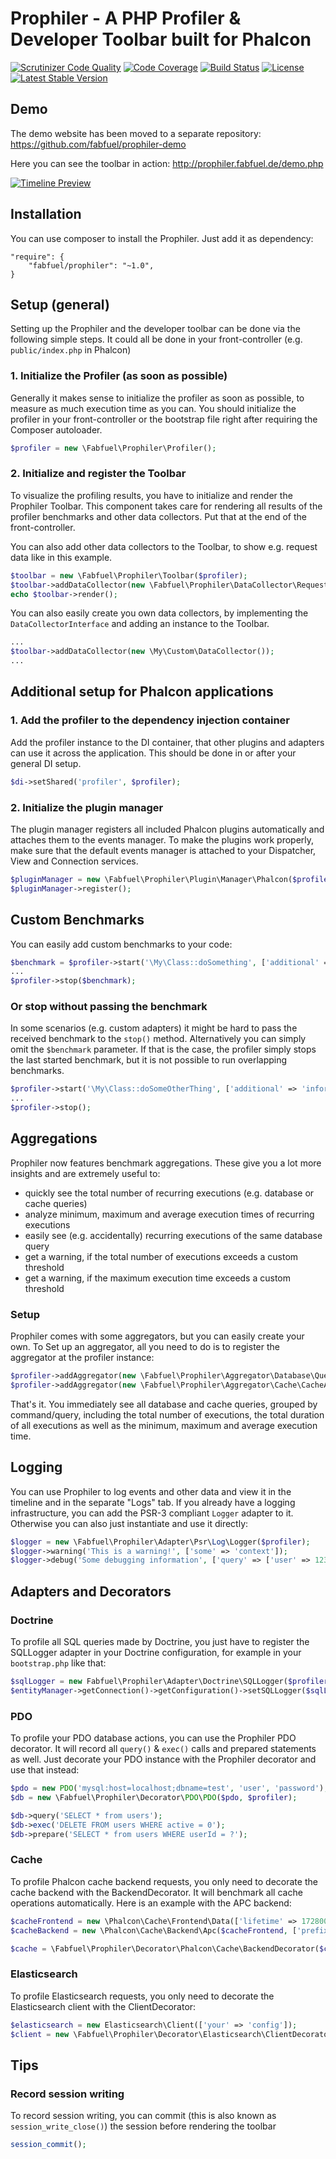 # Prophiler - A PHP Profiler & Developer Toolbar built for Phalcon

[![Scrutinizer Code Quality](https://scrutinizer-ci.com/g/fabfuel/prophiler/badges/quality-score.png?b=develop)](https://scrutinizer-ci.com/g/fabfuel/prophiler/?branch=develop)
[![Code Coverage](https://scrutinizer-ci.com/g/fabfuel/prophiler/badges/coverage.png?b=develop)](https://scrutinizer-ci.com/g/fabfuel/prophiler/?branch=develop)
[![Build Status](https://scrutinizer-ci.com/g/fabfuel/prophiler/badges/build.png?b=develop)](https://scrutinizer-ci.com/g/fabfuel/prophiler/build-status/develop)
[![License](https://poser.pugx.org/fabfuel/prophiler/license.svg)](https://packagist.org/packages/fabfuel/prophiler)
[![Latest Stable Version](https://poser.pugx.org/fabfuel/prophiler/v/stable.svg)](https://packagist.org/packages/fabfuel/prophiler) 


## Demo
The demo website has been moved to a separate repository: https://github.com/fabfuel/prophiler-demo

Here you can see the toolbar in action: http://prophiler.fabfuel.de/demo.php

[![Timeline Preview](http://prophiler.fabfuel.de/img/timeline.png)](http://prophiler.fabfuel.de/)


## Installation
You can use composer to install the Prophiler. Just add it as dependency:

    "require": {
       	"fabfuel/prophiler": "~1.0",
    }

## Setup (general)
Setting up the Prophiler and the developer toolbar can be done via the following simple steps. It could all be done in your front-controller (e.g. `public/index.php` in Phalcon) 

### 1. Initialize the Profiler (as soon as possible)
Generally it makes sense to initialize the profiler as soon as possible, to measure as much execution time as you can. You should initialize the profiler in your front-controller or the bootstrap file right after requiring the Composer autoloader.

```php
$profiler = new \Fabfuel\Prophiler\Profiler();
```

### 2. Initialize and register the Toolbar

To visualize the profiling results, you have to initialize and render the Prophiler Toolbar. This component takes care for rendering all results of the profiler benchmarks and other data collectors. Put that at the end of the front-controller.

You can also add other data collectors to the Toolbar, to show e.g. request data like in this example.


```php
$toolbar = new \Fabfuel\Prophiler\Toolbar($profiler);
$toolbar->addDataCollector(new \Fabfuel\Prophiler\DataCollector\Request());
echo $toolbar->render();
```

You can also easily create you own data collectors, by implementing the `DataCollectorInterface` and adding an instance to the Toolbar.


```php
...
$toolbar->addDataCollector(new \My\Custom\DataCollector());
...
```


## Additional setup for Phalcon applications

### 1. Add the profiler to the dependency injection container
Add the profiler instance to the DI container, that other plugins and adapters can use it across the application. This should be done in or after your general DI setup.
	
```php
$di->setShared('profiler', $profiler);
```

### 2. Initialize the plugin manager
The plugin manager registers all included Phalcon plugins automatically and attaches them to the events manager. To make the plugins work properly, make sure that the default events manager is attached to your Dispatcher, View and Connection services.

```php
$pluginManager = new \Fabfuel\Prophiler\Plugin\Manager\Phalcon($profiler);
$pluginManager->register();
```


## Custom Benchmarks

You can easily add custom benchmarks to your code:

```php
$benchmark = $profiler->start('\My\Class::doSomething', ['additional' => 'information'], 'My Component');
...
$profiler->stop($benchmark);
```

### Or stop without passing the benchmark
In some scenarios (e.g. custom adapters) it might be hard to pass the received benchmark to the `stop()` method. Alternatively you can simply omit the `$benchmark` parameter. If that is the case, the profiler simply stops the last started benchmark, but it is not possible to run overlapping benchmarks.

```php
$profiler->start('\My\Class::doSomeOtherThing', ['additional' => 'information'], 'My Component');
...
$profiler->stop();
```

## Aggregations
Prophiler now features benchmark aggregations. These give you a lot more insights and are extremely useful to:
- quickly see the total number of recurring executions (e.g. database or cache queries)
- analyze minimum, maximum and average execution times of recurring executions
- easily see (e.g. accidentally) recurring executions of the same database query
- get a warning, if the total number of executions exceeds a custom threshold
- get a warning, if the maximum execution time exceeds a custom threshold

### Setup
Prophiler comes with some aggregators, but you can easily create your own. To Set up an aggregator, all you need to do is to register the aggregator at the profiler instance:
```php
$profiler->addAggregator(new \Fabfuel\Prophiler\Aggregator\Database\QueryAggregator());
$profiler->addAggregator(new \Fabfuel\Prophiler\Aggregator\Cache\CacheAggregator());
```
That's it. You immediately see all database and cache queries, grouped by command/query, including the total number of executions, the total duration of all executions as well as the minimum, maximum and average execution time.


## Logging
You can use Prophiler to log events and other data and view it in the timeline and in the separate "Logs" tab. If you already have a logging infrastructure, you can add the PSR-3 compliant `Logger` adapter to it. Otherwise you can also just instantiate and use it directly:

```php
$logger = new \Fabfuel\Prophiler\Adapter\Psr\Log\Logger($profiler);
$logger->warning('This is a warning!', ['some' => 'context']);
$logger->debug('Some debugging information', ['query' => ['user' => 12345], 'foo' => 'bar']);
```

## Adapters and Decorators

### Doctrine
To profile all SQL queries made by Doctrine, you just have to register the SQLLogger adapter in your Doctrine configuration, for example in your `bootstrap.php` like that:

```php
$sqlLogger = new Fabfuel\Prophiler\Adapter\Doctrine\SQLLogger($profiler);
$entityManager->getConnection()->getConfiguration()->setSQLLogger($sqlLogger);
```

### PDO
To profile your PDO database actions, you can use the Prophiler PDO decorator. It will record all `query()` & `exec()` calls and prepared statements as well. Just decorate your PDO instance with the Prophiler decorator and use that instead:

```php
$pdo = new PDO('mysql:host=localhost;dbname=test', 'user', 'password');
$db = new \Fabfuel\Prophiler\Decorator\PDO\PDO($pdo, $profiler);

$db->query('SELECT * from users');
$db->exec('DELETE FROM users WHERE active = 0');
$db->prepare('SELECT * from users WHERE userId = ?');
```

### Cache
To profile Phalcon cache backend requests, you only need to decorate the cache backend with the BackendDecorator. It will benchmark all cache operations automatically. Here is an example with the APC backend:
```php
$cacheFrontend = new \Phalcon\Cache\Frontend\Data(['lifetime' => 172800]);
$cacheBackend = new \Phalcon\Cache\Backend\Apc($cacheFrontend, ['prefix' => 'app-data']);

$cache = \Fabfuel\Prophiler\Decorator\Phalcon\Cache\BackendDecorator($cacheBackend, $profiler);
```

### Elasticsearch
To profile Elasticsearch requests, you only need to decorate the Elasticsearch client with the ClientDecorator:
```php
$elasticsearch = new Elasticsearch\Client(['your' => 'config']);
$client = new \Fabfuel\Prophiler\Decorator\Elasticsearch\ClientDecorator($client, $profiler);
```


## Tips

### Record session writing
To record session writing, you can commit (this is also known as `session_write_close()`) the session before rendering the toolbar
    
```php
session_commit();
```
